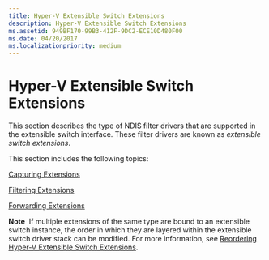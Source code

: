```yaml
---
title: Hyper-V Extensible Switch Extensions
description: Hyper-V Extensible Switch Extensions
ms.assetid: 949BF170-99B3-412F-9DC2-ECE10D480F00
ms.date: 04/20/2017
ms.localizationpriority: medium
---
```


# Hyper-V Extensible Switch Extensions


This section describes the type of NDIS filter drivers that are supported in the extensible switch interface. These filter drivers are known as *extensible switch extensions*.

This section includes the following topics:

[Capturing Extensions](capturing-extensions.md)

[Filtering Extensions](filtering-extensions.md)

[Forwarding Extensions](forwarding-extensions.md)

**Note**  If multiple extensions of the same type are bound to an extensible switch instance, the order in which they are layered within the extensible switch driver stack can be modified. For more information, see [Reordering Hyper-V Extensible Switch Extensions](reordering-hyper-v-extensibility-switch-extensions.md).

 

 

 





